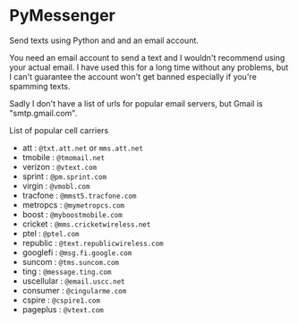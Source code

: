 # PyMessenger
Send texts using Python and and an email account.

You need an email account to send a text and I wouldn't recommend using your actual email. I have used this for a long time without any problems, but I can't guarantee the account won't get banned especially if you're spamming texts.

Sadly I don't have a list of urls for popular email servers, but Gmail is "smtp.gmail.com".


List of popular cell carriers
* att : `@txt.att.net` or `mms.att.net`
* tmobile : `@tmomail.net`
* verizon : `@vtext.com`
* sprint : `@pm.sprint.com`
* virgin : `@vmobl.com`
* tracfone : `@mmst5.tracfone.com`
* metropcs : `@mymetropcs.com`
* boost : `@myboostmobile.com`
* cricket : `@mms.cricketwireless.net`
* ptel : `@ptel.com`
* republic : `@text.republicwireless.com`
* googlefi : `@msg.fi.google.com`
* suncom : `@tms.suncom.com`
* ting : `@message.ting.com`
* uscellular : `@email.uscc.net`
* consumer : `@cingularme.com`
* cspire : `@cspire1.com`
* pageplus : `@vtext.com`
